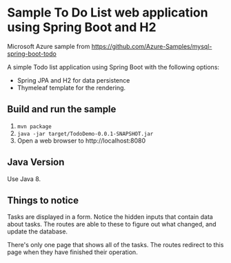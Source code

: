 # Sample To Do List web application using Spring Boot and H2

Microsoft Azure sample from https://github.com/Azure-Samples/mysql-spring-boot-todo

A simple Todo list application using Spring Boot with the following options:

- Spring JPA and H2 for data persistence
- Thymeleaf template for the rendering.

## Build and run the sample

1. `mvn package`
3. `java -jar target/TodoDemo-0.0.1-SNAPSHOT.jar`
3. Open a web browser to http://localhost:8080

## Java Version

Use Java 8.  

## Things to notice

Tasks are displayed in a form. Notice the hidden inputs that contain data about tasks.
The routes are able to these to figure out what changed, and update the database. 

There's only one page that shows all of the tasks. The routes redirect to this page when they have finished their operation.
